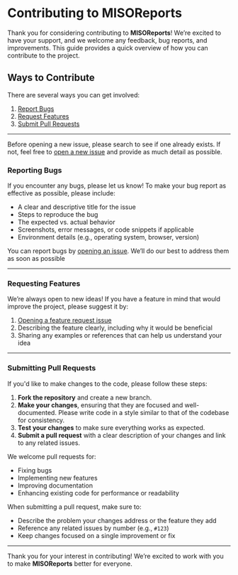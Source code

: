 # Contributing to MISOReports

Thank you for considering contributing to **MISOReports**! We’re excited to have your support, and we welcome any feedback, bug reports, and improvements. This guide provides a quick overview of how you can contribute to the project.

## Ways to Contribute

There are several ways you can get involved:

1. [Report Bugs](#reporting-bugs)
2. [Request Features](#requesting-features)
3. [Submit Pull Requests](#submitting-pull-requests)

---
Before opening a new issue, please search to see if one already exists. If not, feel free to [open a new issue](https://github.com/BrianWeiHaoMa/MISOReports/issues/new) and provide as much detail as possible.

### Reporting Bugs

If you encounter any bugs, please let us know! To make your bug report as effective as possible, please include:

- A clear and descriptive title for the issue
- Steps to reproduce the bug
- The expected vs. actual behavior
- Screenshots, error messages, or code snippets if applicable
- Environment details (e.g., operating system, browser, version)

You can report bugs by [opening an issue](https://github.com/BrianWeiHaoMa/MISOReports/issues/new?template=bug_report.md). We’ll do our best to address them as soon as possible

---

### Requesting Features

We’re always open to new ideas! If you have a feature in mind that would improve the project, please suggest it by:

1. [Opening a feature request issue](https://github.com/BrianWeiHaoMa/MISOReports/issues/new)
2. Describing the feature clearly, including why it would be beneficial
3. Sharing any examples or references that can help us understand your idea

---

### Submitting Pull Requests

If you'd like to make changes to the code, please follow these steps:

1. **Fork the repository** and create a new branch.
2. **Make your changes**, ensuring that they are focused and well-documented. Please write code in a style similar to that of the codebase for consistency.
3. **Test your changes** to make sure everything works as expected.
4. **Submit a pull request** with a clear description of your changes and link to any related issues.

We welcome pull requests for:
- Fixing bugs
- Implementing new features
- Improving documentation
- Enhancing existing code for performance or readability

When submitting a pull request, make sure to:
- Describe the problem your changes address or the feature they add
- Reference any related issues by number (e.g., `#123`)
- Keep changes focused on a single improvement or fix

---

Thank you for your interest in contributing! We’re excited to work with you to make **MISOReports** better for everyone.
